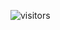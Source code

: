 ![visitors](https://visitor-badge.glitch.me/badge?page_id=$jbrouwer5.jbrouwer5&left_color=green&right_color=red)
